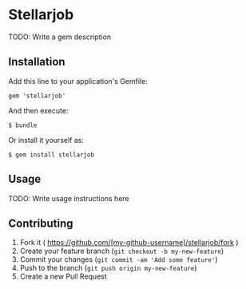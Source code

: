# Stellarjob

TODO: Write a gem description

## Installation

Add this line to your application's Gemfile:

    gem 'stellarjob'

And then execute:

    $ bundle

Or install it yourself as:

    $ gem install stellarjob

## Usage

TODO: Write usage instructions here

## Contributing

1. Fork it ( https://github.com/[my-github-username]/stellarjob/fork )
2. Create your feature branch (`git checkout -b my-new-feature`)
3. Commit your changes (`git commit -am 'Add some feature'`)
4. Push to the branch (`git push origin my-new-feature`)
5. Create a new Pull Request
